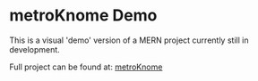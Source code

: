 # metroKnome Demo

This is a visual 'demo' version of a MERN project currently still in development.

Full project can be found at:
[metroKnome](https://github.com/tcknapp/mk2)
